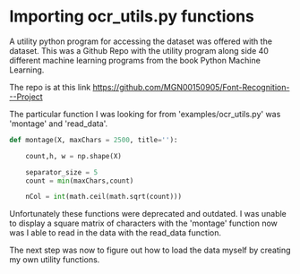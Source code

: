 # Importing ocr_utils.py functions

A utility python program for accessing the dataset was offered with the dataset. This was a Github Repo with the utility program along side 40 different machine learning programs from the book Python Machine Learning.

The repo is at this link https://github.com/MGN00150905/Font-Recognition---Project

The particular function I was looking for from 'examples/ocr_utils.py' was 'montage' and 'read_data'.

```py
def montage(X, maxChars = 2500, title=''):

    count,h, w = np.shape(X)    

    separator_size = 5
    count = min(maxChars,count)

    nCol = int(math.ceil(math.sqrt(count)))
```

Unfortunately these functions were deprecated and outdated. I was unable to display a square matrix of characters with the 'montage' function now was I able to read in the data with the read_data function.

The next step was now to figure out how to load the data myself by creating my own utility functions.
